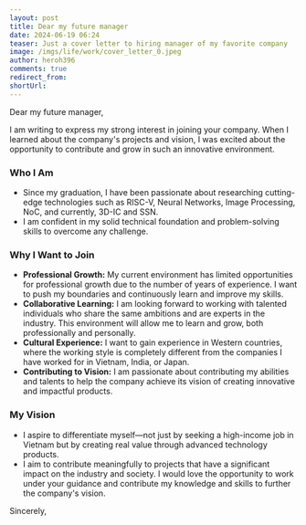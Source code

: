 ```yaml
---
layout: post
title: Dear my future manager
date: 2024-06-19 06:24
teaser: Just a cover letter to hiring manager of my favorite company
image: /imgs/life/work/cover_letter_0.jpeg
author: heroh396
comments: true
redirect_from:
shortUrl:
---
```


Dear my future manager,

I am writing to express my strong interest in joining your company. When I learned about the company's projects and vision, I was excited about the opportunity to contribute and grow in such an innovative environment.
### Who I Am
- Since my graduation, I have been passionate about researching cutting-edge technologies such as RISC-V, Neural Networks, Image Processing, NoC, and currently, 3D-IC and SSN.
- I am confident in my solid technical foundation and problem-solving skills to overcome any challenge.

### Why I Want to Join
- __Professional Growth:__ My current environment has limited opportunities for professional growth due to the number of years of experience. I want to push my boundaries and continuously learn and improve my skills.
- __Collaborative Learning:__ I am looking forward to working with talented individuals who share the same ambitions and are experts in the industry. This environment will allow me to learn and grow, both professionally and personally.
- __Cultural Experience:__ I want to gain experience in Western countries, where the working style is completely different from the companies I have worked for in Vietnam, India, or Japan.
- __Contributing to Vision:__ I am passionate about contributing my abilities and talents to help the company achieve its vision of creating innovative and impactful products.

### My Vision
- I aspire to differentiate myself—not just by seeking a high-income job in Vietnam but by creating real value through advanced technology products.
- I aim to contribute meaningfully to projects that have a significant impact on the industry and society.
I would love the opportunity to work under your guidance and contribute my knowledge and skills to further the company's vision.

Sincerely,
